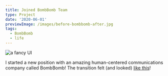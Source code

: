 ```yaml
---
title: Joined BombBomb Team
type: Project
date: '2020-06-01'
previewImage: /images/before-bombbomb-after.jpg
tags:
  - BombBomb
  - life
---
```

![a fancy UI](/images/before-bombbomb-after.jpg)

I started a new position with an amazing human-centered communications company called BombBomb! The transition felt (and looked) [like this](https://twitter.com/owntheweb/status/1266386136126984193)!
